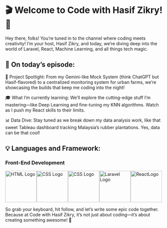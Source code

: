 # 🎬 Welcome to Code with Hasif Zikry! 🎥
Hey there, folks! You’re tuned in to the channel where coding meets creativity! I’m your host, Hasif Zikry, and today, we’re diving deep into the world of Laravel, React, Machine Learning, and all things tech magic.

## 🔧 On today’s episode:
🚀 Project Spotlight: From my Gemini-like Mock System (think ChatGPT but Hasif-flavored) to a centralized monitoring system for urban farms, we’re showcasing the builds that keep me coding into the night!

🎓 What I’m currently learning: We’ll explore the cutting-edge stuff I’m mastering—like Deep Learning and fine-tuning my KNN algorithms. Watch as I push my React skills to their limits.

📊 Data Dive: Stay tuned as we break down my data analysis work, like that sweet Tableau dashboard tracking Malaysia’s rubber plantations. Yes, data can be that cool!

## 💡 Languages and Framework:

### Front-End Development
<div style="display: flex; align-items: center;">
    <img src="https://upload.wikimedia.org/wikipedia/commons/thumb/6/61/HTML5_logo_and_wordmark.svg/512px-HTML5_logo_and_wordmark.svg.png" alt="HTML Logo" width="100" />
    <img src="https://upload.wikimedia.org/wikipedia/commons/d/d5/CSS3_logo_and_wordmark.svg" alt="CSS Logo" width="100" />
    <img src="https://logos-world.net/wp-content/uploads/2023/02/JavaScript-Logo.png" alt="CSS Logo" width="100" />
    <img src="https://upload.wikimedia.org/wikipedia/commons/thumb/9/9a/Laravel.svg/1200px-Laravel.svg.png" alt="Laravel Logo" width="100" />
    <img src="https://cdn1.iconfinder.com/data/icons/programing-development-8/24/react_logo-512.png" alt="ReactLogo" width="100" />
  
</div>
  


So grab your keyboard, hit follow, and let’s write some epic code together. Because at Code with Hasif Zikry, it’s not just about coding—it’s about creating something awesome! 🎉



